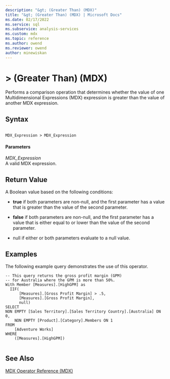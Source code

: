 ```yaml
---
description: "&gt; (Greater Than) (MDX)"
title: "&gt; (Greater Than) (MDX) | Microsoft Docs"
ms.date: 02/17/2022
ms.service: sql
ms.subservice: analysis-services
ms.custom: mdx
ms.topic: reference
ms.author: owend
ms.reviewer: owend
author: minewiskan
---
```

# &gt; (Greater Than) (MDX)


  Performs a comparison operation that determines whether the value of one Multidimensional Expressions (MDX) expression is greater than the value of another MDX expression.  
  
## Syntax  
  
```  
  
MDX_Expression > MDX_Expression  
```  
  
#### Parameters  
 *MDX_Expression*  
 A valid MDX expression.  
  
## Return Value  
 A Boolean value based on the following conditions:  
  
-   **true** if both parameters are non-null, and the first parameter has a value that is greater than the value of the second parameter.  
  
-   **false** if both parameters are non-null, and the first parameter has a value that is either equal to or lower than the value of the second parameter.  
  
-   null if either or both parameters evaluate to a null value.  
  
## Examples  
 The following example query demonstrates the use of this operator.  
  
```  
-- This query returns the gross profit margin (GPM)  
-- for Australia where the GPM is more than 50%.  
With Member [Measures].[HighGPM] as  
  IIF(  
      [Measures].[Gross Profit Margin] > .5,  
      [Measures].[Gross Profit Margin],  
      null)  
SELECT   
NON EMPTY [Sales Territory].[Sales Territory Country].[Australia] ON 0,  
    NON EMPTY [Product].[Category].Members ON 1  
FROM  
    [Adventure Works]  
WHERE  
    ([Measures].[HighGPM])  
  
```  
  
## See Also  
 [MDX Operator Reference &#40;MDX&#41;](../mdx/mdx-operator-reference-mdx.md)  
  
  
